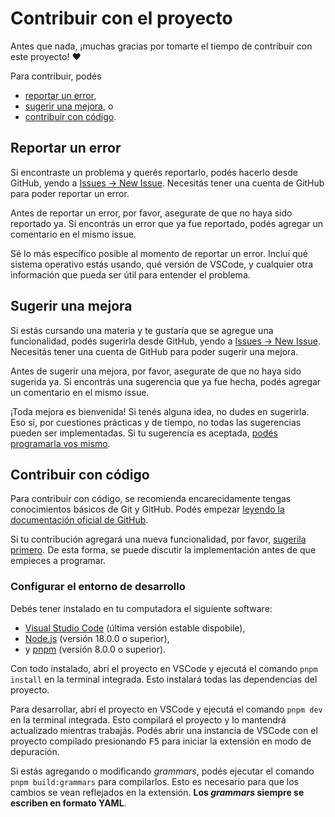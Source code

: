 # Contribuir con el proyecto

Antes que nada, ¡muchas gracias por tomarte el tiempo de contribuir con este proyecto! ❤️

Para contribuir, podés

- [reportar un error](#reportar-un-error),
- [sugerir una mejora](#sugerir-una-mejora), o
- [contribuir con código](#contribuir-con-código).

## Reportar un error

Si encontraste un problema y querés reportarlo, podés hacerlo desde GitHub, yendo a [Issues -> New Issue](https://github.com/JuanM04/unlp-vscode/issues/new?labels=bug). Necesitás tener una cuenta de GitHub para poder reportar un error.

Antes de reportar un error, por favor, asegurate de que no haya sido reportado ya. Si encontrás un error que ya fue reportado, podés agregar un comentario en el mismo issue.

Sé lo más específico posible al momento de reportar un error. Incluí qué sistema operativo estás usando, qué versión de VSCode, y cualquier otra información que pueda ser útil para entender el problema.

## Sugerir una mejora

Si estás cursando una materia y te gustaría que se agregue una funcionalidad, podés sugerirla desde GitHub, yendo a [Issues -> New Issue](https://github.com/JuanM04/unlp-vscode/issues/new?labels=enhancement). Necesitás tener una cuenta de GitHub para poder sugerir una mejora.

Antes de sugerir una mejora, por favor, asegurate de que no haya sido sugerida ya. Si encontrás una sugerencia que ya fue hecha, podés agregar un comentario en el mismo issue.

¡Toda mejora es bienvenida! Si tenés alguna idea, no dudes en sugerirla. Eso sí, por cuestiones prácticas y de tiempo, no todas las sugerencias pueden ser implementadas. Si tu sugerencia es aceptada, [podés programarla vos mismo](#contribuir-con-código).

## Contribuir con código

Para contribuir con código, se recomienda encarecidamente tengas conocimientos básicos de Git y GitHub. Podés empezar [leyendo la documentación oficial de GitHub](https://docs.github.com/es/get-started).

Si tu contribución agregará una nueva funcionalidad, por favor, [sugerila primero](#sugerir-una-mejora). De esta forma, se puede discutir la implementación antes de que empieces a programar.

### Configurar el entorno de desarrollo

Debés tener instalado en tu computadora el siguiente software:

- [Visual Studio Code](https://code.visualstudio.com) (última versión estable dispobile),
- [Node.js](https://nodejs.org/es) (versión 18.0.0 o superior),
- y [pnpm](https://pnpm.io/es/installation) (versión 8.0.0 o superior).

Con todo instalado, abrí el proyecto en VSCode y ejecutá el comando `pnpm install` en la terminal integrada. Esto instalará todas las dependencias del proyecto.

Para desarrollar, abrí el proyecto en VSCode y ejecutá el comando `pnpm dev` en la terminal integrada. Esto compilará el proyecto y lo mantendrá actualizado mientras trabajás. Podés abrir una instancia de VSCode con el proyecto compilado presionando <kbd>F5</kbd> para iniciar la extensión en modo de depuración.

Si estás agregando o modificando _grammars_, podés ejecutar el comando `pnpm build:grammars` para compilarlos. Esto es necesario para que los cambios se vean reflejados en la extensión. **Los _grammars_ siempre se escriben en formato YAML**.

